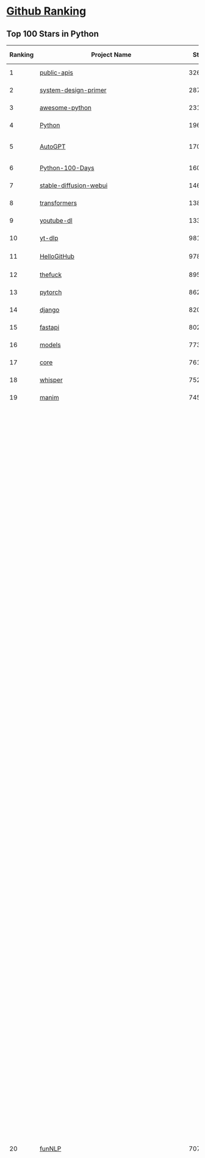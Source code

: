 [Github Ranking](../README.md)
==========

## Top 100 Stars in Python

| Ranking | Project Name | Stars | Forks | Language | Open Issues | Description | Last Commit |
| ------- | ------------ | ----- | ----- | -------- | ----------- | ----------- | ----------- |
| 1 | [public-apis](https://github.com/public-apis/public-apis) | 326001 | 34587 | Python | 45 | A collective list of free APIs | 2024-10-31T19:50:02Z |
| 2 | [system-design-primer](https://github.com/donnemartin/system-design-primer) | 287306 | 47883 | Python | 230 | Learn how to design large-scale systems. Prep for the system design interview.  Includes Anki flashcards. | 2024-12-02T01:10:39Z |
| 3 | [awesome-python](https://github.com/vinta/awesome-python) | 231949 | 25164 | Python | 0 | An opinionated list of awesome Python frameworks, libraries, software and resources. | 2024-08-11T17:10:18Z |
| 4 | [Python](https://github.com/TheAlgorithms/Python) | 196802 | 46173 | Python | 61 | All Algorithms implemented in Python | 2025-01-27T21:05:24Z |
| 5 | [AutoGPT](https://github.com/Significant-Gravitas/AutoGPT) | 170910 | 44937 | Python | 171 | AutoGPT is the vision of accessible AI for everyone, to use and to build on. Our mission is to provide the tools, so that you can focus on what matters. | 2025-01-28T23:26:28Z |
| 6 | [Python-100-Days](https://github.com/jackfrued/Python-100-Days) | 160202 | 52828 | Python | 542 | Python - 100天从新手到大师 | 2025-01-22T13:51:32Z |
| 7 | [stable-diffusion-webui](https://github.com/AUTOMATIC1111/stable-diffusion-webui) | 146493 | 27439 | Python | 2296 | Stable Diffusion web UI | 2024-12-28T22:57:08Z |
| 8 | [transformers](https://github.com/huggingface/transformers) | 138171 | 27716 | Python | 1000 | 🤗 Transformers: State-of-the-art Machine Learning for Pytorch, TensorFlow, and JAX. | 2025-01-28T18:36:25Z |
| 9 | [youtube-dl](https://github.com/ytdl-org/youtube-dl) | 133873 | 10189 | Python | 3699 | Command-line program to download videos from YouTube.com and other video sites | 2025-01-22T06:56:37Z |
| 10 | [yt-dlp](https://github.com/yt-dlp/yt-dlp) | 98184 | 7684 | Python | 1475 | A feature-rich command-line audio/video downloader | 2025-01-28T23:41:02Z |
| 11 | [HelloGitHub](https://github.com/521xueweihan/HelloGitHub) | 97885 | 9792 | Python | 185 | :octocat: 分享 GitHub 上有趣、入门级的开源项目。Share interesting, entry-level open source projects on GitHub. | 2025-01-27T03:53:33Z |
| 12 | [thefuck](https://github.com/nvbn/thefuck) | 89569 | 3606 | Python | 274 | Magnificent app which corrects your previous console command. | 2024-07-19T14:56:13Z |
| 13 | [pytorch](https://github.com/pytorch/pytorch) | 86278 | 23228 | Python | 14486 | Tensors and Dynamic neural networks in Python with strong GPU acceleration | 2025-01-29T04:00:15Z |
| 14 | [django](https://github.com/django/django) | 82097 | 32157 | Python | 0 | The Web framework for perfectionists with deadlines. | 2025-01-29T01:17:40Z |
| 15 | [fastapi](https://github.com/fastapi/fastapi) | 80285 | 6872 | Python | 51 | FastAPI framework, high performance, easy to learn, fast to code, ready for production | 2025-01-29T00:25:44Z |
| 16 | [models](https://github.com/tensorflow/models) | 77328 | 45703 | Python | 1066 | Models and examples built with TensorFlow | 2025-01-28T22:13:06Z |
| 17 | [core](https://github.com/home-assistant/core) | 76128 | 32203 | Python | 2856 | :house_with_garden: Open source home automation that puts local control and privacy first. | 2025-01-29T03:48:38Z |
| 18 | [whisper](https://github.com/openai/whisper) | 75220 | 8993 | Python | 0 | Robust Speech Recognition via Large-Scale Weak Supervision | 2025-01-04T20:56:17Z |
| 19 | [manim](https://github.com/3b1b/manim) | 74503 | 6493 | Python | 432 | Animation engine for explanatory math videos | 2025-01-08T16:22:03Z |
| 20 | [funNLP](https://github.com/fighting41love/funNLP) | 70704 | 14658 | Python | 29 | 中英文敏感词、语言检测、中外手机/电话归属地/运营商查询、名字推断性别、手机号抽取、身份证抽取、邮箱抽取、中日文人名库、中文缩写库、拆字词典、词汇情感值、停用词、反动词表、暴恐词表、繁简体转换、英文模拟中文发音、汪峰歌词生成器、职业名称词库、同义词库、反义词库、否定词库、汽车品牌词库、汽车零件词库、连续英文切割、各种中文词向量、公司名字大全、古诗词库、IT词库、财经词库、成语词库、地名词库、历史名人词库、诗词词库、医学词库、饮食词库、法律词库、汽车词库、动物词库、中文聊天语料、中文谣言数据、百度中文问答数据集、句子相似度匹配算法集合、bert资源、文本生成&摘要相关工具、cocoNLP信息抽取工具、国内电话号码正则匹配、清华大学XLORE:中英文跨语言百科知识图谱、清华大学人工智能技术系列报告、自然语言生成、NLU太难了系列、自动对联数据及机器人、用户名黑名单列表、罪名法务名词及分类模型、微信公众号语料、cs224n深度学习自然语言处理课程、中文手写汉字识别、中文自然语言处理 语料/数据集、变量命名神器、分词语料库+代码、任务型对话英文数据集、ASR 语音数据集 + 基于深度学习的中文语音识别系统、笑声检测器、Microsoft多语言数字/单位/如日期时间识别包、中华新华字典数据库及api(包括常用歇后语、成语、词语和汉字)、文档图谱自动生成、SpaCy 中文模型、Common Voice语音识别数据集新版、神经网络关系抽取、基于bert的命名实体识别、关键词(Keyphrase)抽取包pke、基于医疗领域知识图谱的问答系统、基于依存句法与语义角色标注的事件三元组抽取、依存句法分析4万句高质量标注数据、cnocr：用来做中文OCR的Python3包、中文人物关系知识图谱项目、中文nlp竞赛项目及代码汇总、中文字符数据、speech-aligner: 从“人声语音”及其“语言文本”产生音素级别时间对齐标注的工具、AmpliGraph: 知识图谱表示学习(Python)库：知识图谱概念链接预测、Scattertext 文本可视化(python)、语言/知识表示工具：BERT & ERNIE、中文对比英文自然语言处理NLP的区别综述、Synonyms中文近义词工具包、HarvestText领域自适应文本挖掘工具（新词发现-情感分析-实体链接等）、word2word：(Python)方便易用的多语言词-词对集：62种语言/3,564个多语言对、语音识别语料生成工具：从具有音频/字幕的在线视频创建自动语音识别(ASR)语料库、构建医疗实体识别的模型（包含词典和语料标注）、单文档非监督的关键词抽取、Kashgari中使用gpt-2语言模型、开源的金融投资数据提取工具、文本自动摘要库TextTeaser: 仅支持英文、人民日报语料处理工具集、一些关于自然语言的基本模型、基于14W歌曲知识库的问答尝试--功能包括歌词接龙and已知歌词找歌曲以及歌曲歌手歌词三角关系的问答、基于Siamese bilstm模型的相似句子判定模型并提供训练数据集和测试数据集、用Transformer编解码模型实现的根据Hacker News文章标题自动生成评论、用BERT进行序列标记和文本分类的模板代码、LitBank：NLP数据集——支持自然语言处理和计算人文学科任务的100部带标记英文小说语料、百度开源的基准信息抽取系统、虚假新闻数据集、Facebook: LAMA语言模型分析，提供Transformer-XL/BERT/ELMo/GPT预训练语言模型的统一访问接口、CommonsenseQA：面向常识的英文QA挑战、中文知识图谱资料、数据及工具、各大公司内部里大牛分享的技术文档 PDF 或者 PPT、自然语言生成SQL语句（英文）、中文NLP数据增强（EDA）工具、英文NLP数据增强工具 、基于医药知识图谱的智能问答系统、京东商品知识图谱、基于mongodb存储的军事领域知识图谱问答项目、基于远监督的中文关系抽取、语音情感分析、中文ULMFiT-情感分析-文本分类-语料及模型、一个拍照做题程序、世界各国大规模人名库、一个利用有趣中文语料库 qingyun 训练出来的中文聊天机器人、中文聊天机器人seqGAN、省市区镇行政区划数据带拼音标注、教育行业新闻语料库包含自动文摘功能、开放了对话机器人-知识图谱-语义理解-自然语言处理工具及数据、中文知识图谱：基于百度百科中文页面-抽取三元组信息-构建中文知识图谱、masr: 中文语音识别-提供预训练模型-高识别率、Python音频数据增广库、中文全词覆盖BERT及两份阅读理解数据、ConvLab：开源多域端到端对话系统平台、中文自然语言处理数据集、基于最新版本rasa搭建的对话系统、基于TensorFlow和BERT的管道式实体及关系抽取、一个小型的证券知识图谱/知识库、复盘所有NLP比赛的TOP方案、OpenCLaP：多领域开源中文预训练语言模型仓库、UER：基于不同语料+编码器+目标任务的中文预训练模型仓库、中文自然语言处理向量合集、基于金融-司法领域(兼有闲聊性质)的聊天机器人、g2pC：基于上下文的汉语读音自动标记模块、Zincbase 知识图谱构建工具包、诗歌质量评价/细粒度情感诗歌语料库、快速转化「中文数字」和「阿拉伯数字」、百度知道问答语料库、基于知识图谱的问答系统、jieba_fast 加速版的jieba、正则表达式教程、中文阅读理解数据集、基于BERT等最新语言模型的抽取式摘要提取、Python利用深度学习进行文本摘要的综合指南、知识图谱深度学习相关资料整理、维基大规模平行文本语料、StanfordNLP 0.2.0：纯Python版自然语言处理包、NeuralNLP-NeuralClassifier：腾讯开源深度学习文本分类工具、端到端的封闭域对话系统、中文命名实体识别：NeuroNER vs. BertNER、新闻事件线索抽取、2019年百度的三元组抽取比赛：“科学空间队”源码、基于依存句法的开放域文本知识三元组抽取和知识库构建、中文的GPT2训练代码、ML-NLP - 机器学习(Machine Learning)NLP面试中常考到的知识点和代码实现、nlp4han:中文自然语言处理工具集(断句/分词/词性标注/组块/句法分析/语义分析/NER/N元语法/HMM/代词消解/情感分析/拼写检查、XLM：Facebook的跨语言预训练语言模型、用基于BERT的微调和特征提取方法来进行知识图谱百度百科人物词条属性抽取、中文自然语言处理相关的开放任务-数据集-当前最佳结果、CoupletAI - 基于CNN+Bi-LSTM+Attention 的自动对对联系统、抽象知识图谱、MiningZhiDaoQACorpus - 580万百度知道问答数据挖掘项目、brat rapid annotation tool: 序列标注工具、大规模中文知识图谱数据：1.4亿实体、数据增强在机器翻译及其他nlp任务中的应用及效果、allennlp阅读理解:支持多种数据和模型、PDF表格数据提取工具 、 Graphbrain：AI开源软件库和科研工具，目的是促进自动意义提取和文本理解以及知识的探索和推断、简历自动筛选系统、基于命名实体识别的简历自动摘要、中文语言理解测评基准，包括代表性的数据集&基准模型&语料库&排行榜、树洞 OCR 文字识别 、从包含表格的扫描图片中识别表格和文字、语声迁移、Python口语自然语言处理工具集(英文)、 similarity：相似度计算工具包，java编写、海量中文预训练ALBERT模型 、Transformers 2.0 、基于大规模音频数据集Audioset的音频增强 、Poplar：网页版自然语言标注工具、图片文字去除，可用于漫画翻译 、186种语言的数字叫法库、Amazon发布基于知识的人-人开放领域对话数据集 、中文文本纠错模块代码、繁简体转换 、 Python实现的多种文本可读性评价指标、类似于人名/地名/组织机构名的命名体识别数据集 、东南大学《知识图谱》研究生课程(资料)、. 英文拼写检查库 、 wwsearch是企业微信后台自研的全文检索引擎、CHAMELEON：深度学习新闻推荐系统元架构 、 8篇论文梳理BERT相关模型进展与反思、DocSearch：免费文档搜索引擎、 LIDA：轻量交互式对话标注工具 、aili - the fastest in-memory index in the East 东半球最快并发索引 、知识图谱车音工作项目、自然语言生成资源大全 、中日韩分词库mecab的Python接口库、中文文本摘要/关键词提取、汉字字符特征提取器 (featurizer)，提取汉字的特征（发音特征、字形特征）用做深度学习的特征、中文生成任务基准测评 、中文缩写数据集、中文任务基准测评 - 代表性的数据集-基准(预训练)模型-语料库-baseline-工具包-排行榜、PySS3：面向可解释AI的SS3文本分类器机器可视化工具 、中文NLP数据集列表、COPE - 格律诗编辑程序、doccano：基于网页的开源协同多语言文本标注工具 、PreNLP：自然语言预处理库、简单的简历解析器，用来从简历中提取关键信息、用于中文闲聊的GPT2模型：GPT2-chitchat、基于检索聊天机器人多轮响应选择相关资源列表(Leaderboards、Datasets、Papers)、(Colab)抽象文本摘要实现集锦(教程 、词语拼音数据、高效模糊搜索工具、NLP数据增广资源集、微软对话机器人框架 、 GitHub Typo Corpus：大规模GitHub多语言拼写错误/语法错误数据集、TextCluster：短文本聚类预处理模块 Short text cluster、面向语音识别的中文文本规范化、BLINK：最先进的实体链接库、BertPunc：基于BERT的最先进标点修复模型、Tokenizer：快速、可定制的文本词条化库、中文语言理解测评基准，包括代表性的数据集、基准(预训练)模型、语料库、排行榜、spaCy 医学文本挖掘与信息提取 、 NLP任务示例项目代码集、 python拼写检查库、chatbot-list - 行业内关于智能客服、聊天机器人的应用和架构、算法分享和介绍、语音质量评价指标(MOSNet, BSSEval, STOI, PESQ, SRMR)、 用138GB语料训练的法文RoBERTa预训练语言模型 、BERT-NER-Pytorch：三种不同模式的BERT中文NER实验、无道词典 - 有道词典的命令行版本，支持英汉互查和在线查询、2019年NLP亮点回顾、 Chinese medical dialogue data 中文医疗对话数据集 、最好的汉字数字(中文数字)-阿拉伯数字转换工具、 基于百科知识库的中文词语多词义/义项获取与特定句子词语语义消歧、awesome-nlp-sentiment-analysis - 情感分析、情绪原因识别、评价对象和评价词抽取、LineFlow：面向所有深度学习框架的NLP数据高效加载器、中文医学NLP公开资源整理 、MedQuAD：(英文)医学问答数据集、将自然语言数字串解析转换为整数和浮点数、Transfer Learning in Natural Language Processing (NLP) 、面向语音识别的中文/英文发音辞典、Tokenizers：注重性能与多功能性的最先进分词器、CLUENER 细粒度命名实体识别 Fine Grained Named Entity Recognition、 基于BERT的中文命名实体识别、中文谣言数据库、NLP数据集/基准任务大列表、nlp相关的一些论文及代码, 包括主题模型、词向量(Word Embedding)、命名实体识别(NER)、文本分类(Text Classificatin)、文本生成(Text Generation)、文本相似性(Text Similarity)计算等，涉及到各种与nlp相关的算法，基于keras和tensorflow 、Python文本挖掘/NLP实战示例、 Blackstone：面向非结构化法律文本的spaCy pipeline和NLP模型通过同义词替换实现文本“变脸” 、中文 预训练 ELECTREA 模型: 基于对抗学习 pretrain Chinese Model 、albert-chinese-ner - 用预训练语言模型ALBERT做中文NER 、基于GPT2的特定主题文本生成/文本增广、开源预训练语言模型合集、多语言句向量包、编码、标记和实现：一种可控高效的文本生成方法、 英文脏话大列表 、attnvis：GPT2、BERT等transformer语言模型注意力交互可视化、CoVoST：Facebook发布的多语种语音-文本翻译语料库，包括11种语言(法语、德语、荷兰语、俄语、西班牙语、意大利语、土耳其语、波斯语、瑞典语、蒙古语和中文)的语音、文字转录及英文译文、Jiagu自然语言处理工具 - 以BiLSTM等模型为基础，提供知识图谱关系抽取 中文分词 词性标注 命名实体识别 情感分析 新词发现 关键词 文本摘要 文本聚类等功能、用unet实现对文档表格的自动检测，表格重建、NLP事件提取文献资源列表 、 金融领域自然语言处理研究资源大列表、CLUEDatasetSearch - 中英文NLP数据集：搜索所有中文NLP数据集，附常用英文NLP数据集 、medical_NER - 中文医学知识图谱命名实体识别 、(哈佛)讲因果推理的免费书、知识图谱相关学习资料/数据集/工具资源大列表、Forte：灵活强大的自然语言处理pipeline工具集 、Python字符串相似性算法库、PyLaia：面向手写文档分析的深度学习工具包、TextFooler：针对文本分类/推理的对抗文本生成模块、Haystack：灵活、强大的可扩展问答(QA)框架、中文关键短语抽取工具 | 2024-05-10T07:38:24Z |
| 21 | [flask](https://github.com/pallets/flask) | 68658 | 16270 | Python | 1 | The Python micro framework for building web applications. | 2025-01-05T17:10:05Z |
| 22 | [devops-exercises](https://github.com/bregman-arie/devops-exercises) | 67542 | 15106 | Python | 31 | Linux, Jenkins, AWS, SRE, Prometheus, Docker, Python, Ansible, Git, Kubernetes, Terraform, OpenStack, SQL, NoSQL, Azure, GCP, DNS, Elastic, Network, Virtualization. DevOps Interview Questions | 2025-01-25T17:57:43Z |
| 23 | [screenshot-to-code](https://github.com/abi/screenshot-to-code) | 67348 | 8214 | Python | 86 | Drop in a screenshot and convert it to clean code (HTML/Tailwind/React/Vue) | 2025-01-24T17:13:09Z |
| 24 | [gpt_academic](https://github.com/binary-husky/gpt_academic) | 67136 | 8243 | Python | 402 | 为GPT/GLM等LLM大语言模型提供实用化交互接口，特别优化论文阅读/润色/写作体验，模块化设计，支持自定义快捷按钮&函数插件，支持Python和C++等项目剖析&自译解功能，PDF/LaTex论文翻译&总结功能，支持并行问询多种LLM模型，支持chatglm3等本地模型。接入通义千问, deepseekcoder, 讯飞星火, 文心一言, llama2, rwkv, claude2, moss等。 | 2025-01-28T16:00:18Z |
| 25 | [awesome-machine-learning](https://github.com/josephmisiti/awesome-machine-learning) | 66759 | 14762 | Python | 0 | A curated list of awesome Machine Learning frameworks, libraries and software. | 2024-12-16T21:26:20Z |
| 26 | [d2l-zh](https://github.com/d2l-ai/d2l-zh) | 65357 | 11203 | Python | 0 | 《动手学深度学习》：面向中文读者、能运行、可讨论。中英文版被70多个国家的500多所大学用于教学。 | 2024-07-30T09:32:19Z |
| 27 | [ComfyUI](https://github.com/comfyanonymous/ComfyUI) | 65072 | 6957 | Python | 1877 | The most powerful and modular diffusion model GUI, api and backend with a graph/nodes interface. | 2025-01-28T14:42:25Z |
| 28 | [cpython](https://github.com/python/cpython) | 64942 | 30980 | Python | 7219 | The Python programming language | 2025-01-29T00:26:46Z |
| 29 | [ansible](https://github.com/ansible/ansible) | 63787 | 23957 | Python | 539 | Ansible is a radically simple IT automation platform that makes your applications and systems easier to deploy and maintain. Automate everything from code deployment to network configuration to cloud management, in a language that approaches plain English, using SSH, with no agents to install on remote systems. https://docs.ansible.com. | 2025-01-28T18:46:10Z |
| 30 | [gpt4free](https://github.com/xtekky/gpt4free) | 63224 | 13524 | Python | 32 | The official gpt4free repository \| various collection of powerful language models | 2025-01-28T21:53:52Z |
| 31 | [PayloadsAllTheThings](https://github.com/swisskyrepo/PayloadsAllTheThings) | 62800 | 14924 | Python | 0 | A list of useful payloads and bypass for Web Application Security and Pentest/CTF | 2025-01-25T10:50:39Z |
| 32 | [keras](https://github.com/keras-team/keras) | 62414 | 19497 | Python | 225 | Deep Learning for humans | 2025-01-29T00:14:39Z |
| 33 | [sherlock](https://github.com/sherlock-project/sherlock) | 62075 | 7131 | Python | 91 | Hunt down social media accounts by username across social networks | 2024-11-13T21:56:34Z |
| 34 | [scikit-learn](https://github.com/scikit-learn/scikit-learn) | 60895 | 25540 | Python | 1548 | scikit-learn: machine learning in Python | 2025-01-28T17:16:22Z |
| 35 | [annotated_deep_learning_paper_implementations](https://github.com/labmlai/annotated_deep_learning_paper_implementations) | 58291 | 5937 | Python | 29 | 🧑‍🏫 60+ Implementations/tutorials of deep learning papers with side-by-side notes 📝; including transformers (original, xl, switch, feedback, vit, ...), optimizers (adam, adabelief, sophia, ...), gans(cyclegan, stylegan2, ...), 🎮 reinforcement learning (ppo, dqn), capsnet, distillation, ... 🧠 | 2024-08-24T09:18:59Z |
| 36 | [new-pac](https://github.com/Alvin9999/new-pac) | 58078 | 9700 | Python | 418 | 翻墙-科学上网、自由上网、免费科学上网、免费翻墙、fanqiang、油管youtube/视频下载、软件、VPN、一键翻墙浏览器，vps一键搭建翻墙服务器脚本/教程，免费shadowsocks/ss/ssr/v2ray/goflyway账号/节点，翻墙梯子，电脑、手机、iOS、安卓、windows、Mac、Linux、路由器翻墙、科学上网、youtube视频下载、youtube油管镜像/免翻墙网站、美区apple id共享账号、翻墙-科学上网-梯子 | 2025-01-29T04:02:10Z |
| 37 | [open-interpreter](https://github.com/OpenInterpreter/open-interpreter) | 58004 | 4973 | Python | 203 | A natural language interface for computers | 2025-01-24T13:02:04Z |
| 38 | [localstack](https://github.com/localstack/localstack) | 57441 | 4065 | Python | 270 | 💻 A fully functional local AWS cloud stack. Develop and test your cloud & Serverless apps offline | 2025-01-29T00:15:26Z |
| 39 | [llama](https://github.com/meta-llama/llama) | 57390 | 9680 | Python | 420 | Inference code for Llama models | 2025-01-26T21:42:26Z |
| 40 | [private-gpt](https://github.com/zylon-ai/private-gpt) | 55017 | 7394 | Python | 236 | Interact with your documents using the power of GPT, 100% privately, no data leaks | 2024-11-13T19:30:32Z |
| 41 | [you-get](https://github.com/soimort/you-get) | 54561 | 9696 | Python | 0 | :arrow_double_down: Dumb downloader that scrapes the web | 2025-01-04T02:13:08Z |
| 42 | [face_recognition](https://github.com/ageitgey/face_recognition) | 54017 | 13533 | Python | 757 | The world's simplest facial recognition api for Python and the command line | 2024-08-21T06:22:36Z |
| 43 | [scrapy](https://github.com/scrapy/scrapy) | 53942 | 10622 | Python | 426 | Scrapy, a fast high-level web crawling & scraping framework for Python. | 2025-01-28T19:08:06Z |
| 44 | [Real-Time-Voice-Cloning](https://github.com/CorentinJ/Real-Time-Voice-Cloning) | 53339 | 8869 | Python | 197 | Clone a voice in 5 seconds to generate arbitrary speech in real-time | 2024-08-14T19:54:03Z |
| 45 | [faceswap](https://github.com/deepfakes/faceswap) | 53115 | 13297 | Python | 24 | Deepfakes Software For All | 2024-11-19T23:13:32Z |
| 46 | [gpt-engineer](https://github.com/AntonOsika/gpt-engineer) | 52948 | 6899 | Python | 18 | Platform to experiment with the AI Software Engineer. Terminal based. NOTE: Very different from https://gptengineer.app | 2024-11-17T22:47:32Z |
| 47 | [requests](https://github.com/psf/requests) | 52433 | 9359 | Python | 184 | A simple, yet elegant, HTTP library. | 2025-01-27T17:39:36Z |
| 48 | [DeepSeek-V3](https://github.com/deepseek-ai/DeepSeek-V3) | 52322 | 6956 | Python | 125 | None | 2025-01-26T01:29:50Z |
| 49 | [yolov5](https://github.com/ultralytics/yolov5) | 52114 | 16606 | Python | 191 | YOLOv5 🚀 in PyTorch > ONNX > CoreML > TFLite | 2025-01-15T16:53:26Z |
| 50 | [openpilot](https://github.com/commaai/openpilot) | 51726 | 9333 | Python | 116 | openpilot is an operating system for robotics. Currently, it upgrades the driver assistance system on 275+ supported cars. | 2025-01-29T03:07:44Z |
| 51 | [hackingtool](https://github.com/Z4nzu/hackingtool) | 51408 | 5528 | Python | 42 | ALL IN ONE Hacking Tool For Hackers | 2024-07-31T13:30:04Z |
| 52 | [rich](https://github.com/Textualize/rich) | 50478 | 1770 | Python | 191 | Rich is a Python library for rich text and beautiful formatting in the terminal. | 2024-12-02T16:01:57Z |
| 53 | [grok-1](https://github.com/xai-org/grok-1) | 49881 | 8343 | Python | 76 | Grok open release | 2024-08-30T04:17:25Z |
| 54 | [professional-programming](https://github.com/charlax/professional-programming) | 47238 | 3748 | Python | 0 | A collection of learning resources for curious software engineers | 2025-01-26T23:40:28Z |
| 55 | [big-list-of-naughty-strings](https://github.com/minimaxir/big-list-of-naughty-strings) | 46899 | 2150 | Python | 69 | The Big List of Naughty Strings is a list of strings which have a high probability of causing issues when used as user-input data. | 2024-04-18T03:26:59Z |
| 56 | [PaddleOCR](https://github.com/PaddlePaddle/PaddleOCR) | 46020 | 7962 | Python | 46 | Awesome multilingual OCR toolkits based on PaddlePaddle (practical ultra lightweight OCR system, support 80+ languages recognition, provide data annotation and synthesis tools, support training and deployment among server, mobile, embedded and IoT devices) | 2025-01-27T18:30:09Z |
| 57 | [MetaGPT](https://github.com/geekan/MetaGPT) | 45825 | 5468 | Python | 53 | 🌟 The Multi-Agent Framework: First AI Software Company, Towards Natural Language Programming | 2024-12-18T02:20:32Z |
| 58 | [langflow](https://github.com/langflow-ai/langflow) | 45375 | 4997 | Python | 227 | Langflow is a low-code app builder for RAG and multi-agent AI applications. It’s Python-based and agnostic to any model, API, or database. | 2025-01-29T03:24:07Z |
| 59 | [OpenHands](https://github.com/All-Hands-AI/OpenHands) | 44795 | 4950 | Python | 279 | 🙌 OpenHands: Code Less, Make More | 2025-01-29T02:31:43Z |
| 60 | [pandas](https://github.com/pandas-dev/pandas) | 44423 | 18166 | Python | 3600 | Flexible and powerful data analysis / manipulation library for Python, providing labeled data structures similar to R data.frame objects, statistical functions, and much more | 2025-01-29T00:17:22Z |
| 61 | [30-Days-Of-Python](https://github.com/Asabeneh/30-Days-Of-Python) | 44156 | 8444 | Python | 51 | 30 days of Python programming challenge is a step-by-step guide to learn the Python programming language in 30 days. This challenge may take more than100 days, follow your own pace.  These videos may help too: https://www.youtube.com/channel/UC7PNRuno1rzYPb1xLa4yktw | 2024-10-09T08:43:32Z |
| 62 | [Deep-Live-Cam](https://github.com/hacksider/Deep-Live-Cam) | 43365 | 6305 | Python | 7 | real time face swap and one-click video deepfake with only a single image | 2025-01-28T06:22:11Z |
| 63 | [Fooocus](https://github.com/lllyasviel/Fooocus) | 42848 | 6295 | Python | 194 | Focus on prompting and generating | 2025-01-24T10:55:35Z |
| 64 | [text-generation-webui](https://github.com/oobabooga/text-generation-webui) | 41880 | 5445 | Python | 211 | A Gradio web UI for Large Language Models with support for multiple inference backends. | 2025-01-28T20:55:24Z |
| 65 | [ChatGLM-6B](https://github.com/THUDM/ChatGLM-6B) | 40999 | 5241 | Python | 556 | ChatGLM-6B: An Open Bilingual Dialogue Language Model \| 开源双语对话语言模型 | 2024-06-27T04:05:25Z |
| 66 | [python-patterns](https://github.com/faif/python-patterns) | 40828 | 6954 | Python | 10 | A collection of design patterns/idioms in Python | 2024-09-05T20:53:59Z |
| 67 | [odoo](https://github.com/odoo/odoo) | 40244 | 26085 | Python | 2986 | Odoo. Open Source Apps To Grow Your Business. | 2025-01-29T02:49:42Z |
| 68 | [diagrams](https://github.com/mingrammer/diagrams) | 40190 | 2578 | Python | 306 | :art: Diagram as Code for prototyping cloud system architectures | 2025-01-21T08:36:56Z |
| 69 | [ailearning](https://github.com/apachecn/ailearning) | 39975 | 11490 | Python | 2 | AiLearning：数据分析+机器学习实战+线性代数+PyTorch+NLTK+TF2 | 2024-11-12T16:21:55Z |
| 70 | [stablediffusion](https://github.com/Stability-AI/stablediffusion) | 39891 | 5118 | Python | 243 | High-Resolution Image Synthesis with Latent Diffusion Models | 2024-10-10T21:28:57Z |
| 71 | [sentry](https://github.com/getsentry/sentry) | 39735 | 4250 | Python | 2020 | Developer-first error tracking and performance monitoring | 2025-01-29T03:57:58Z |
| 72 | [black](https://github.com/psf/black) | 39494 | 2510 | Python | 344 | The uncompromising Python code formatter | 2025-01-29T02:34:41Z |
| 73 | [GPT-SoVITS](https://github.com/RVC-Boss/GPT-SoVITS) | 39485 | 4444 | Python | 663 | 1 min voice data can also be used to train a good TTS model! (few shot voice cloning) | 2025-01-18T12:51:48Z |
| 74 | [ColossalAI](https://github.com/hpcaitech/ColossalAI) | 39032 | 4358 | Python | 400 | Making large AI models cheaper, faster and more accessible | 2025-01-24T06:36:25Z |
| 75 | [LLaMA-Factory](https://github.com/hiyouga/LLaMA-Factory) | 38899 | 4774 | Python | 263 | Unified Efficient Fine-Tuning of 100+ LLMs & VLMs (ACL 2024) | 2025-01-28T03:25:42Z |
| 76 | [cheat.sh](https://github.com/chubin/cheat.sh) | 38849 | 1805 | Python | 121 | the only cheat sheet you need | 2024-12-31T17:50:52Z |
| 77 | [nanoGPT](https://github.com/karpathy/nanoGPT) | 38792 | 6307 | Python | 217 | The simplest, fastest repository for training/finetuning medium-sized GPTs. | 2024-12-09T23:53:04Z |
| 78 | [Deep-Learning-Papers-Reading-Roadmap](https://github.com/floodsung/Deep-Learning-Papers-Reading-Roadmap) | 38672 | 7337 | Python | 50 | Deep Learning papers reading roadmap for anyone who are eager to learn this amazing tech! | 2022-11-27T13:18:32Z |
| 79 | [bert](https://github.com/google-research/bert) | 38571 | 9653 | Python | 790 | TensorFlow code and pre-trained models for BERT | 2024-07-23T23:39:41Z |
| 80 | [airflow](https://github.com/apache/airflow) | 38474 | 14562 | Python | 1092 | Apache Airflow - A platform to programmatically author, schedule, and monitor workflows | 2025-01-29T02:39:20Z |
| 81 | [autogen](https://github.com/microsoft/autogen) | 38419 | 5615 | Python | 625 | A programming framework for agentic AI 🤖 PyPi: autogen-agentchat Discord: https://aka.ms/autogen-discord Office Hour: https://aka.ms/autogen-officehour | 2025-01-29T02:49:03Z |
| 82 | [llama_index](https://github.com/run-llama/llama_index) | 38392 | 5492 | Python | 619 | LlamaIndex is the leading framework for building LLM-powered agents over your data. | 2025-01-29T03:05:41Z |
| 83 | [mitmproxy](https://github.com/mitmproxy/mitmproxy) | 37696 | 4098 | Python | 330 | An interactive TLS-capable intercepting HTTP proxy for penetration testers and software developers. | 2025-01-28T16:34:18Z |
| 84 | [FastChat](https://github.com/lm-sys/FastChat) | 37598 | 4600 | Python | 794 | An open platform for training, serving, and evaluating large language models. Release repo for Vicuna and Chatbot Arena. | 2025-01-23T05:01:13Z |
| 85 | [TTS](https://github.com/coqui-ai/TTS) | 37208 | 4629 | Python | 17 | 🐸💬 - a deep learning toolkit for Text-to-Speech, battle-tested in research and production | 2024-08-16T12:07:14Z |
| 86 | [Open-Assistant](https://github.com/LAION-AI/Open-Assistant) | 37185 | 3258 | Python | 225 | OpenAssistant is a chat-based assistant that understands tasks, can interact with third-party systems, and retrieve information dynamically to do so. | 2024-08-17T01:55:35Z |
| 87 | [quivr](https://github.com/QuivrHQ/quivr) | 37163 | 3617 | Python | 50 | Opiniated RAG for integrating GenAI in your apps 🧠   Focus on your product rather than the RAG. Easy integration in existing products with customisation!  Any LLM: GPT4, Groq, Llama. Any Vectorstore: PGVector, Faiss. Any Files. Anyway you want.  | 2025-01-27T15:20:52Z |
| 88 | [streamlit](https://github.com/streamlit/streamlit) | 36918 | 3181 | Python | 941 | Streamlit — A faster way to build and share data apps. | 2025-01-29T03:04:01Z |
| 89 | [python-cheatsheet](https://github.com/gto76/python-cheatsheet) | 36766 | 6513 | Python | 5 | Comprehensive Python Cheatsheet | 2025-01-24T18:54:06Z |
| 90 | [interview_internal_reference](https://github.com/0voice/interview_internal_reference) | 36763 | 9451 | Python | 28 | 2023年最新总结，阿里，腾讯，百度，美团，头条等技术面试题目，以及答案，专家出题人分析汇总。 | 2024-05-20T12:04:02Z |
| 91 | [WeChatMsg](https://github.com/LC044/WeChatMsg) | 36758 | 3796 | Python | 56 | 提取微信聊天记录，将其导出成HTML、Word、Excel文档永久保存，对聊天记录进行分析生成年度聊天报告，用聊天数据训练专属于个人的AI聊天助手 | 2025-01-02T13:14:29Z |
| 92 | [DeepSpeed](https://github.com/microsoft/DeepSpeed) | 36404 | 4213 | Python | 992 | DeepSpeed is a deep learning optimization library that makes distributed training and inference easy, efficient, and effective. | 2025-01-29T01:47:02Z |
| 93 | [GFPGAN](https://github.com/TencentARC/GFPGAN) | 36236 | 5998 | Python | 350 | GFPGAN aims at developing Practical Algorithms for Real-world Face Restoration. | 2024-07-26T18:44:02Z |
| 94 | [wtfpython](https://github.com/satwikkansal/wtfpython) | 35973 | 2667 | Python | 72 | What the f*ck Python? 😱 | 2025-01-16T18:18:13Z |
| 95 | [ultralytics](https://github.com/ultralytics/ultralytics) | 35877 | 6908 | Python | 675 | Ultralytics YOLO11 🚀 | 2025-01-28T22:49:49Z |
| 96 | [DragGAN](https://github.com/XingangPan/DragGAN) | 35839 | 3460 | Python | 144 | Official Code for DragGAN (SIGGRAPH 2023) | 2024-05-18T17:51:40Z |
| 97 | [markitdown](https://github.com/microsoft/markitdown) | 35820 | 1597 | Python | 118 | Python tool for converting files and office documents to Markdown. | 2025-01-24T22:09:34Z |
| 98 | [OpenBB](https://github.com/OpenBB-finance/OpenBB) | 35746 | 3243 | Python | 37 | Investment Research for Everyone, Everywhere. | 2025-01-28T23:26:28Z |
| 99 | [MockingBird](https://github.com/babysor/MockingBird) | 35692 | 5220 | Python | 475 | 🚀AI拟声: 5秒内克隆您的声音并生成任意语音内容 Clone a voice in 5 seconds to generate arbitrary speech in real-time | 2024-11-15T05:00:29Z |
| 100 | [freqtrade](https://github.com/freqtrade/freqtrade) | 35625 | 6951 | Python | 35 | Free, open source crypto trading bot | 2025-01-28T18:27:53Z |

